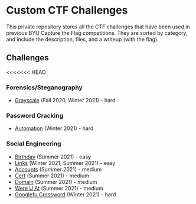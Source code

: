 # Custom CTF Challenges
This private repository stores all the CTF challenges that have been used in previous BYU Capture the Flag competitions. They are sorted by category, and include the description, files, and a writeup (with the flag). 

## Challenges
<<<<<<< HEAD
### Forensics/Steganography
* [Grayscale](steganography/grayscale) (Fall 2020, Winter 2021) - hard

### Password Cracking
* [Automation](password-cracking/automation) (Winter 2021) - hard

### Social Engineering
* [Birthday](social-engineering/birthday) (Summer 2021) - easy
* [Links](social-engineering/links) (Winter 2021, Summer 2021) - easy
* [Accounts](social-engineering/accounts) (Summer 2021) - medium
* [Cert](social-engineering/cert) (Summer 2021) - medium
* [Domain](social-engineering/domain) (Summer 2021) - medium
* [Were U At](social-engineering/wereuat) (Summer 2021) - medium
* [Googlefu Crossword](social-engineering/googlefu) (Winter 2021) - hard